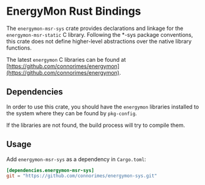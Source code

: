 # EnergyMon Rust Bindings

The `energymon-msr-sys` crate provides declarations and linkage for the
`energymon-msr-static` C library.
Following the *-sys package conventions, this crate does not define
higher-level abstractions over the native library functions.

The latest `energymon` C libraries can be found at
[https://github.com/connorimes/energymon](https://github.com/connorimes/energymon).

## Dependencies

In order to use this crate, you should have the `energymon` libraries
installed to the system where they can be found by `pkg-config`.

If the libraries are not found, the build process will try to compile them.

## Usage
Add `energymon-msr-sys` as a dependency in `Cargo.toml`:

```toml
[dependencies.energymon-msr-sys]
git = "https://github.com/connorimes/energymon-sys.git"
```
